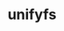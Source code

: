 ---
title: "unifyfs"
layout: cache
categories: [package, v0.23.1]
meta: {"compilers": ["gcc@=11.1.0", "gcc@=11.4.0", "gcc@=9.4.0", "oneapi@=2024.2.1"], "num_specs": 10, "num_specs_by_stack": {"data-vis-sdk": 2, "e4s": 2, "e4s-neoverse-v2": 1, "e4s-neoverse_v1": 2, "e4s-oneapi": 2, "e4s-power": 1, "root": 10}, "oss": ["ubuntu20.04", "ubuntu22.04"], "platforms": ["linux"], "stacks": ["data-vis-sdk", "e4s", "e4s-neoverse-v2", "e4s-neoverse_v1", "e4s-oneapi", "e4s-power", "root"], "targets": ["neoverse_v1", "neoverse_v2", "ppc64le", "x86_64_v3"], "versions": ["2.0"]}
spec_details: [{"compiler": "gcc@=9.4.0", "hash": "onjwrd4zk22rpc3nroyvglrku2svb2js", "os": "ubuntu20.04", "platform": "linux", "size": "-", "stacks": ["e4s-power", "root"], "tarball": "https://binaries.spack.io/v0.23.1/build_cache/linux-ubuntu20.04-ppc64le/gcc-9.4.0/unifyfs-2.0/linux-ubuntu20.04-ppc64le-gcc-9.4.0-unifyfs-2.0-onjwrd4zk22rpc3nroyvglrku2svb2js.spack", "target": "ppc64le", "variants": ["+auto-mount", "~boostsys", "build_system=autotools", "+fortran", "~pmi", "~pmix", "~preload", "+spath"], "versions": ["2.0"]}, {"compiler": "gcc@=11.1.0", "hash": "o4cnymgco5rfup2iwk2tunq4njh5dutq", "os": "ubuntu20.04", "platform": "linux", "size": "-", "stacks": ["data-vis-sdk", "root"], "tarball": "https://binaries.spack.io/v0.23.1/build_cache/linux-ubuntu20.04-x86_64_v3/gcc-11.1.0/unifyfs-2.0/linux-ubuntu20.04-x86_64_v3-gcc-11.1.0-unifyfs-2.0-o4cnymgco5rfup2iwk2tunq4njh5dutq.spack", "target": "x86_64_v3", "variants": ["+auto-mount", "~boostsys", "build_system=autotools", "+fortran", "~pmi", "~pmix", "~preload", "+spath"], "versions": ["2.0"]}, {"compiler": "gcc@=11.1.0", "hash": "3pzbwvs6rx4v5nc457jlpzvk5tf2hl76", "os": "ubuntu20.04", "platform": "linux", "size": "-", "stacks": ["data-vis-sdk", "root"], "tarball": "https://binaries.spack.io/v0.23.1/build_cache/linux-ubuntu20.04-x86_64_v3/gcc-11.1.0/unifyfs-2.0/linux-ubuntu20.04-x86_64_v3-gcc-11.1.0-unifyfs-2.0-3pzbwvs6rx4v5nc457jlpzvk5tf2hl76.spack", "target": "x86_64_v3", "variants": ["+auto-mount", "~boostsys", "build_system=autotools", "+fortran", "~pmi", "~pmix", "~preload", "+spath"], "versions": ["2.0"]}, {"compiler": "gcc@=11.4.0", "hash": "r77p76tibceyqdh32f3lst2hp7kkrla2", "os": "ubuntu22.04", "platform": "linux", "size": "-", "stacks": ["e4s-neoverse_v1", "root"], "tarball": "https://binaries.spack.io/v0.23.1/build_cache/linux-ubuntu22.04-neoverse_v1/gcc-11.4.0/unifyfs-2.0/linux-ubuntu22.04-neoverse_v1-gcc-11.4.0-unifyfs-2.0-r77p76tibceyqdh32f3lst2hp7kkrla2.spack", "target": "neoverse_v1", "variants": ["+auto-mount", "~boostsys", "build_system=autotools", "+fortran", "~pmi", "~pmix", "~preload", "+spath"], "versions": ["2.0"]}, {"compiler": "gcc@=11.4.0", "hash": "pg762mnjfgt7rhwtn37m2p2ajcni6bp4", "os": "ubuntu22.04", "platform": "linux", "size": "-", "stacks": ["e4s-neoverse_v1", "root"], "tarball": "https://binaries.spack.io/v0.23.1/build_cache/linux-ubuntu22.04-neoverse_v1/gcc-11.4.0/unifyfs-2.0/linux-ubuntu22.04-neoverse_v1-gcc-11.4.0-unifyfs-2.0-pg762mnjfgt7rhwtn37m2p2ajcni6bp4.spack", "target": "neoverse_v1", "variants": ["+auto-mount", "~boostsys", "build_system=autotools", "+fortran", "~pmi", "~pmix", "~preload", "+spath"], "versions": ["2.0"]}, {"compiler": "gcc@=11.4.0", "hash": "5twqy2zoesz5zclveiy3p4rbdjihmp77", "os": "ubuntu22.04", "platform": "linux", "size": "-", "stacks": ["e4s-neoverse-v2", "root"], "tarball": "https://binaries.spack.io/v0.23.1/build_cache/linux-ubuntu22.04-neoverse_v2/gcc-11.4.0/unifyfs-2.0/linux-ubuntu22.04-neoverse_v2-gcc-11.4.0-unifyfs-2.0-5twqy2zoesz5zclveiy3p4rbdjihmp77.spack", "target": "neoverse_v2", "variants": ["+auto-mount", "~boostsys", "build_system=autotools", "+fortran", "~pmi", "~pmix", "~preload", "+spath"], "versions": ["2.0"]}, {"compiler": "gcc@=11.4.0", "hash": "k5a3crvbjidslcbw2uhyzoscaevakpc6", "os": "ubuntu22.04", "platform": "linux", "size": "-", "stacks": ["e4s", "root"], "tarball": "https://binaries.spack.io/v0.23.1/build_cache/linux-ubuntu22.04-x86_64_v3/gcc-11.4.0/unifyfs-2.0/linux-ubuntu22.04-x86_64_v3-gcc-11.4.0-unifyfs-2.0-k5a3crvbjidslcbw2uhyzoscaevakpc6.spack", "target": "x86_64_v3", "variants": ["+auto-mount", "~boostsys", "build_system=autotools", "+fortran", "~pmi", "~pmix", "~preload", "+spath"], "versions": ["2.0"]}, {"compiler": "gcc@=11.4.0", "hash": "xhnu7ls7gaygye3g63e42fty4ppyoqpl", "os": "ubuntu22.04", "platform": "linux", "size": "-", "stacks": ["e4s", "root"], "tarball": "https://binaries.spack.io/v0.23.1/build_cache/linux-ubuntu22.04-x86_64_v3/gcc-11.4.0/unifyfs-2.0/linux-ubuntu22.04-x86_64_v3-gcc-11.4.0-unifyfs-2.0-xhnu7ls7gaygye3g63e42fty4ppyoqpl.spack", "target": "x86_64_v3", "variants": ["+auto-mount", "~boostsys", "build_system=autotools", "+fortran", "~pmi", "~pmix", "~preload", "+spath"], "versions": ["2.0"]}, {"compiler": "oneapi@=2024.2.1", "hash": "vghxqgl3s6ruk76syujzavruxrrjh5r3", "os": "ubuntu22.04", "platform": "linux", "size": "-", "stacks": ["e4s-oneapi", "root"], "tarball": "https://binaries.spack.io/v0.23.1/build_cache/linux-ubuntu22.04-x86_64_v3/oneapi-2024.2.1/unifyfs-2.0/linux-ubuntu22.04-x86_64_v3-oneapi-2024.2.1-unifyfs-2.0-vghxqgl3s6ruk76syujzavruxrrjh5r3.spack", "target": "x86_64_v3", "variants": ["+auto-mount", "~boostsys", "build_system=autotools", "+fortran", "~pmi", "~pmix", "~preload", "+spath"], "versions": ["2.0"]}, {"compiler": "oneapi@=2024.2.1", "hash": "3xufyxg5kkq3xovcgfbfqxmxxi5wf3h6", "os": "ubuntu22.04", "platform": "linux", "size": "-", "stacks": ["e4s-oneapi", "root"], "tarball": "https://binaries.spack.io/v0.23.1/build_cache/linux-ubuntu22.04-x86_64_v3/oneapi-2024.2.1/unifyfs-2.0/linux-ubuntu22.04-x86_64_v3-oneapi-2024.2.1-unifyfs-2.0-3xufyxg5kkq3xovcgfbfqxmxxi5wf3h6.spack", "target": "x86_64_v3", "variants": ["+auto-mount", "~boostsys", "build_system=autotools", "+fortran", "~pmi", "~pmix", "~preload", "+spath"], "versions": ["2.0"]}]
---